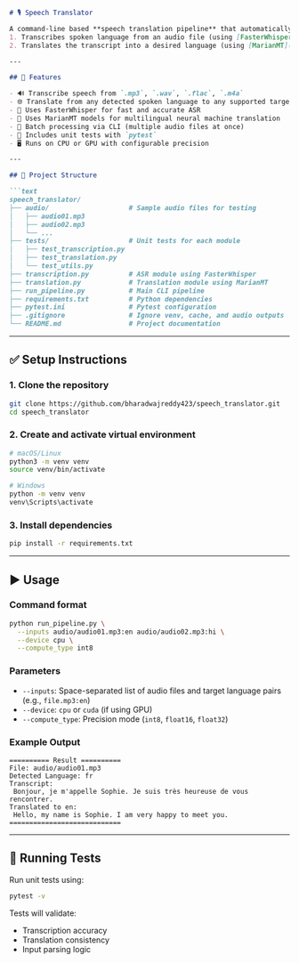 ````markdown
# 🎙️ Speech Translator

A command-line based **speech translation pipeline** that automatically:
1. Transcribes spoken language from an audio file (using [FasterWhisper](https://github.com/SYSTRAN/faster-whisper))
2. Translates the transcript into a desired language (using [MarianMT](https://huggingface.co/Helsinki-NLP))

---

## 🚀 Features

- 🔊 Transcribe speech from `.mp3`, `.wav`, `.flac`, `.m4a`
- 🌐 Translate from any detected spoken language to any supported target language
- 🧠 Uses FasterWhisper for fast and accurate ASR
- 🤖 Uses MarianMT models for multilingual neural machine translation
- 🔁 Batch processing via CLI (multiple audio files at once)
- 🧪 Includes unit tests with `pytest`
- 🖥️ Runs on CPU or GPU with configurable precision

---

## 📁 Project Structure

```text
speech_translator/
├── audio/                    # Sample audio files for testing
│   ├── audio01.mp3
│   ├── audio02.mp3
│   └── ...
├── tests/                    # Unit tests for each module
│   ├── test_transcription.py
│   ├── test_translation.py
│   └── test_utils.py
├── transcription.py          # ASR module using FasterWhisper
├── translation.py            # Translation module using MarianMT
├── run_pipeline.py           # Main CLI pipeline
├── requirements.txt          # Python dependencies
├── pytest.ini                # Pytest configuration
├── .gitignore                # Ignore venv, cache, and audio outputs
└── README.md                 # Project documentation
````

---

## ✅ Setup Instructions

### 1. Clone the repository

```bash
git clone https://github.com/bharadwajreddy423/speech_translator.git
cd speech_translator
```

### 2. Create and activate virtual environment

```bash
# macOS/Linux
python3 -m venv venv
source venv/bin/activate

# Windows
python -m venv venv
venv\Scripts\activate
```

### 3. Install dependencies

```bash
pip install -r requirements.txt
```

---

## ▶️ Usage

### Command format

```bash
python run_pipeline.py \
  --inputs audio/audio01.mp3:en audio/audio02.mp3:hi \
  --device cpu \
  --compute_type int8
```

### Parameters

* `--inputs`: Space-separated list of audio files and target language pairs (e.g., `file.mp3:en`)
* `--device`: `cpu` or `cuda` (if using GPU)
* `--compute_type`: Precision mode (`int8`, `float16`, `float32`)

### Example Output

```
========== Result ==========
File: audio/audio01.mp3
Detected Language: fr
Transcript:
 Bonjour, je m'appelle Sophie. Je suis très heureuse de vous rencontrer.
Translated to en:
 Hello, my name is Sophie. I am very happy to meet you.
============================
```

---

## 🧪 Running Tests

Run unit tests using:

```bash
pytest -v
```

Tests will validate:

* Transcription accuracy
* Translation consistency
* Input parsing logic


